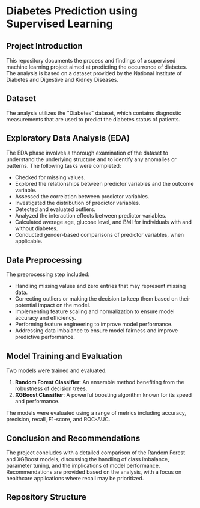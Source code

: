 # Diabetes Prediction using Supervised Learning

## Project Introduction

This repository documents the process and findings of a supervised machine learning project aimed at predicting the occurrence of diabetes. The analysis is based on a dataset provided by the National Institute of Diabetes and Digestive and Kidney Diseases.

## Dataset

The analysis utilizes the "Diabetes" dataset, which contains diagnostic measurements that are used to predict the diabetes status of patients.

## Exploratory Data Analysis (EDA)

The EDA phase involves a thorough examination of the dataset to understand the underlying structure and to identify any anomalies or patterns. The following tasks were completed:

- Checked for missing values.
- Explored the relationships between predictor variables and the outcome variable.
- Assessed the correlation between predictor variables.
- Investigated the distribution of predictor variables.
- Detected and evaluated outliers.
- Analyzed the interaction effects between predictor variables.
- Calculated average age, glucose level, and BMI for individuals with and without diabetes.
- Conducted gender-based comparisons of predictor variables, when applicable.

## Data Preprocessing

The preprocessing step included:

- Handling missing values and zero entries that may represent missing data.
- Correcting outliers or making the decision to keep them based on their potential impact on the model.
- Implementing feature scaling and normalization to ensure model accuracy and efficiency.
- Performing feature engineering to improve model performance.
- Addressing data imbalance to ensure model fairness and improve predictive performance.

## Model Training and Evaluation

Two models were trained and evaluated:

1. **Random Forest Classifier**: An ensemble method benefiting from the robustness of decision trees.
2. **XGBoost Classifier**: A powerful boosting algorithm known for its speed and performance.

The models were evaluated using a range of metrics including accuracy, precision, recall, F1-score, and ROC-AUC.

## Conclusion and Recommendations

The project concludes with a detailed comparison of the Random Forest and XGBoost models, discussing the handling of class imbalance, parameter tuning, and the implications of model performance. Recommendations are provided based on the analysis, with a focus on healthcare applications where recall may be prioritized.

## Repository Structure
